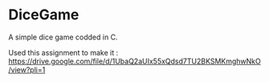 # DiceGame

A simple dice game codded in C.

Used this assignment to make it :
https://drive.google.com/file/d/1UbaQ2aUIx55xQdsd7TU2BKSMKmghwNkO/view?pli=1
